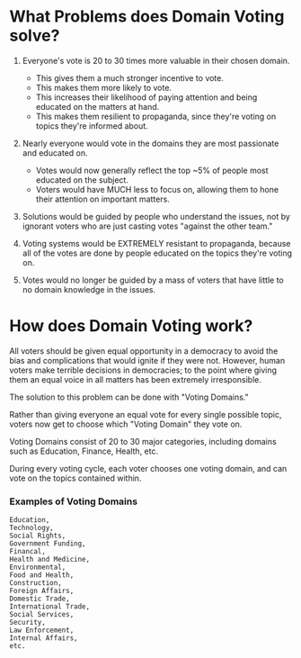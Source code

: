 
# What Problems does Domain Voting solve?

1. Everyone's vote is 20 to 30 times more valuable in their chosen domain.
	* This gives them a much stronger incentive to vote.
	* This makes them more likely to vote.
	* This increases their likelihood of paying attention and being educated on the matters at hand.
	* This makes them resilient to propaganda, since they're voting on topics they're informed about.
	
2. Nearly everyone would vote in the domains they are most passionate and educated on.
	* Votes would now generally reflect the top ~5% of people most educated on the subject.
	* Voters would have MUCH less to focus on, allowing them to hone their attention on important matters.
	
3. Solutions would be guided by people who understand the issues, not by ignorant voters who are just casting votes "against the other team."

4. Voting systems would be EXTREMELY resistant to propaganda, because all of the votes are done by people educated on the topics they're voting on.

5. Votes would no longer be guided by a mass of voters that have little to no domain knowledge in the issues.


# How does Domain Voting work?

All voters should be given equal opportunity in a democracy to avoid the bias and complications that would ignite if they were not.
However, human voters make terrible decisions in democracies; to the point where giving them an equal voice in all matters has been extremely irresponsible.

The solution to this problem can be done with "Voting Domains."

Rather than giving everyone an equal vote for every single possible topic, voters now get to choose which "Voting Domain" they vote on.

Voting Domains consist of 20 to 30 major categories, including domains such as Education, Finance, Health, etc.

During every voting cycle, each voter chooses one voting domain, and can vote on the topics contained within.

### Examples of Voting Domains

	Education,
	Technology,
	Social Rights,
	Government Funding,
	Financal,
	Health and Medicine,
	Environmental,
	Food and Health,
	Construction,
	Foreign Affairs,
	Domestic Trade,
	International Trade,
	Social Services,
	Security,
	Law Enforcement,
	Internal Affairs,
	etc.

